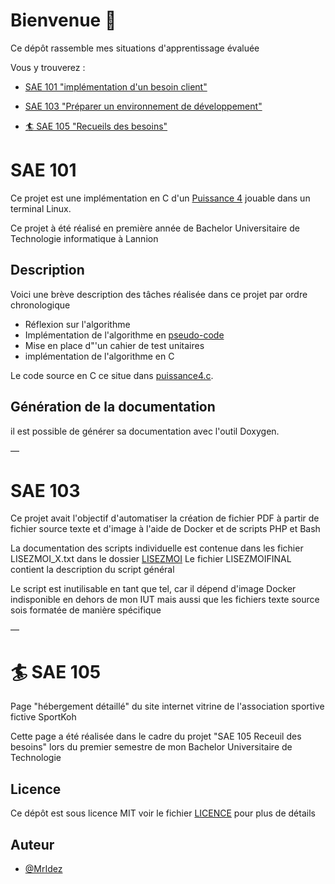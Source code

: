 # Bienvenue 👋

Ce dépôt rassemble mes situations d'apprentissage évaluée  

Vous y trouverez :

* [SAE 101 "implémentation d'un besoin client"](#sae-101)

* [SAE 103 "Préparer un environnement de développement"](#sae-103)

* [ :surfer: SAE 105 "Recueils des besoins"](#sae-105)

# SAE 101

Ce projet est une implémentation en C d'un [Puissance 4](https://fr.wikipedia.org/wiki/Puissance_4) jouable dans un terminal Linux.

Ce projet à été réalisé en première année de Bachelor Universitaire de Technologie informatique à Lannion

## Description

Voici une brève description des tâches réalisée dans ce projet par ordre chronologique
* Réflexion sur l'algorithme
* Implémentation de l'algorithme en [pseudo-code](pseudocode.md)  
* Mise en place d"'un cahier de test unitaires
* implémentation de l'algorithme en C

Le code source en C ce situe dans [puissance4.c](puissance4.c). 


## Génération de la documentation
il est possible de générer sa documentation avec l'outil Doxygen.

— 

# SAE 103

Ce projet avait l'objectif d'automatiser la création de fichier PDF à partir de fichier source texte et d'image à l'aide de Docker et de scripts PHP et Bash

La documentation des scripts individuelle est contenue dans les fichier LISEZMOI_X.txt dans le dossier [LISEZMOI](./SAE103/LISEZMOI/)
Le fichier LISEZMOIFINAL contient la description du script général

Le script est inutilisable en tant que tel, car il dépend d'image Docker indisponible en dehors de mon IUT mais aussi que les fichiers texte source sois formatée de manière spécifique

— 

# :surfer: SAE 105

Page "hébergement détaillé" du site internet vitrine de l'association sportive fictive SportKoh

Cette page a été réalisée dans le cadre du projet "SAE 105 Receuil des besoins" lors du premier semestre de mon Bachelor Universitaire de Technologie

## Licence 

Ce dépôt est sous licence MIT voir le fichier [LICENCE](LICENCE) pour plus de détails

## Auteur

- [@MrIdez](https://www.github.com/MrIdez)
